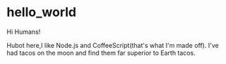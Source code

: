# hello_world

Hi Humans!

Hubot here,I like Node.js and CoffeeScript(that's what I'm made off).
I've had tacos on the moon and find them far superior to Earth tacos. 
